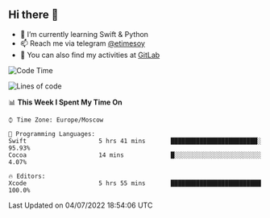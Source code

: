 ## Hi there 👋
- 🌱 I’m currently learning Swift & Python
- 📫 Reach me via telegram [@etimesoy](https://t.me/etimesoy/)
- 🦊 You can also find my activities at [GitLab](https://gitlab.com/etimesoy)

<!--START_SECTION:waka-->
![Code Time](http://img.shields.io/badge/Code%20Time-0%20secs-blue)

![Lines of code](https://img.shields.io/badge/From%20Hello%20World%20I%27ve%20Written-188%20Thousand%20lines%20of%20code-blue)

📊 **This Week I Spent My Time On** 

```text
⌚︎ Time Zone: Europe/Moscow

💬 Programming Languages: 
Swift                    5 hrs 41 mins       ████████████████████████░   95.93% 
Cocoa                    14 mins             █░░░░░░░░░░░░░░░░░░░░░░░░   4.07%

🔥 Editors: 
Xcode                    5 hrs 55 mins       █████████████████████████   100.0%

```


 Last Updated on 04/07/2022 18:54:06 UTC
<!--END_SECTION:waka-->
